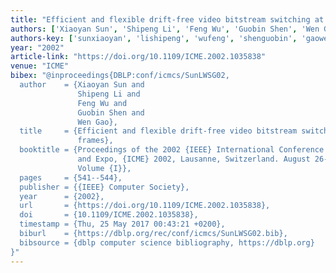 ```yaml
---
title: "Efficient and flexible drift-free video bitstream switching at predictive frames"
authors: ['Xiaoyan Sun', 'Shipeng Li', 'Feng Wu', 'Guobin Shen', 'Wen Gao 0001']
authors-key: ['sunxiaoyan', 'lishipeng', 'wufeng', 'shenguobin', 'gaowen']
year: "2002"
article-link: "https://doi.org/10.1109/ICME.2002.1035838"
venue: "ICME"
bibex: "@inproceedings{DBLP:conf/icmcs/SunLWSG02,
  author    = {Xiaoyan Sun and
               Shipeng Li and
               Feng Wu and
               Guobin Shen and
               Wen Gao},
  title     = {Efficient and flexible drift-free video bitstream switching at predictive
               frames},
  booktitle = {Proceedings of the 2002 {IEEE} International Conference on Multimedia
               and Expo, {ICME} 2002, Lausanne, Switzerland. August 26-29, 2002.
               Volume {I}},
  pages     = {541--544},
  publisher = {{IEEE} Computer Society},
  year      = {2002},
  url       = {https://doi.org/10.1109/ICME.2002.1035838},
  doi       = {10.1109/ICME.2002.1035838},
  timestamp = {Thu, 25 May 2017 00:43:21 +0200},
  biburl    = {https://dblp.org/rec/conf/icmcs/SunLWSG02.bib},
  bibsource = {dblp computer science bibliography, https://dblp.org}
}"
---
```

